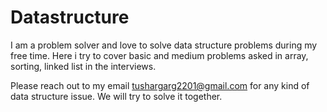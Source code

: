 # Datastructure

I am a problem solver and love to solve data structure problems during my free time. Here i try to cover basic 
and medium problems asked in array, sorting, linked list in the interviews. 

Please reach out to my email tushargarg2201@gmail.com for any kind of data structure issue. We will try to solve it together. 
